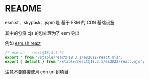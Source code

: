 # README

esm.sh、skypack、jspm 是 基于 ESM 的 CDN 基础设施

其中的包将 cjs 的包处理为了 esm 导出

例如 [esm.sh react](https://esm.sh/react)

```js
/* esm.sh - react@18.3.1 */
export * from "/stable/react@18.3.1/es2022/react.mjs";
export { default } from "/stable/react@18.3.1/es2022/react.mjs";
```

注意不要直接使用 cdn url 到项目
